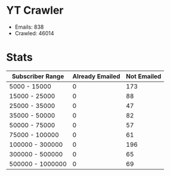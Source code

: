 # YT Crawler
- Emails: 838
- Crawled: 46014

# Stats
| Subscriber Range  | Already Emailed | Not Emailed |
|-------|-------|-------|
| 5000 - 15000 | 0 | 173 |
| 15000 - 25000 | 0 | 88 |
| 25000 - 35000 | 0 | 47 |
| 35000 - 50000 | 0 | 82 |
| 50000 - 75000 | 0 | 57 |
| 75000 - 100000 | 0 | 61 |
| 100000 - 300000 | 0 | 196 |
| 300000 - 500000 | 0 | 65 |
| 500000 - 1000000 | 0 | 69 |
